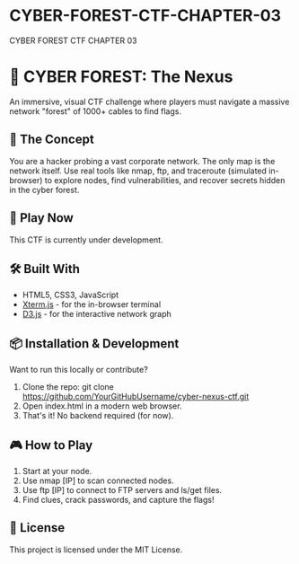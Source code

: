 # CYBER-FOREST-CTF-CHAPTER-03
CYBER FOREST CTF CHAPTER 03
# 🌲 CYBER FOREST: The Nexus

An immersive, visual CTF challenge where players must navigate a massive network "forest" of 1000+ cables to find flags.

## 🎯 The Concept

You are a hacker probing a vast corporate network. The only map is the network itself. Use real tools like nmap, ftp, and traceroute (simulated in-browser) to explore nodes, find vulnerabilities, and recover secrets hidden in the cyber forest.

## 🚀 Play Now

This CTF is currently under development.
<!-- Once you host it online, add a link here: [Play the Game](https://your-website.com) -->

## 🛠 Built With

*   HTML5, CSS3, JavaScript
*   [Xterm.js](https://xtermjs.org/) - for the in-browser terminal
*   [D3.js](https://d3js.org/) - for the interactive network graph

## 📦 Installation & Development

Want to run this locally or contribute?

1.  Clone the repo:
    git clone https://github.com/YourGitHubUsername/cyber-nexus-ctf.git
2.  Open index.html in a modern web browser.
3.  That's it! No backend required (for now).

## 🎮 How to Play

1.  Start at your node.
2.  Use nmap [IP] to scan connected nodes.
3.  Use ftp [IP] to connect to FTP servers and ls/get files.
4.  Find clues, crack passwords, and capture the flags!

## 📜 License

This project is licensed under the MIT License.
